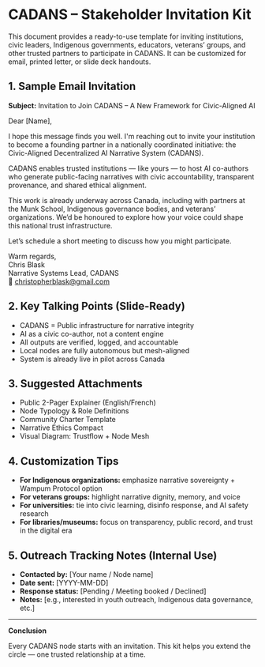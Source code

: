 # CADANS – Stakeholder Invitation Kit

This document provides a ready-to-use template for inviting institutions, civic leaders, Indigenous governments, educators, veterans’ groups, and other trusted partners to participate in CADANS. It can be customized for email, printed letter, or slide deck handouts.

## 1. Sample Email Invitation

**Subject:** Invitation to Join CADANS – A New Framework for Civic-Aligned AI

Dear [Name],

I hope this message finds you well. I'm reaching out to invite your institution to become a founding partner in a nationally coordinated initiative: the Civic-Aligned Decentralized AI Narrative System (CADANS).

CADANS enables trusted institutions — like yours — to host AI co-authors who generate public-facing narratives with civic accountability, transparent provenance, and shared ethical alignment.

This work is already underway across Canada, including with partners at the Munk School, Indigenous governance bodies, and veterans’ organizations. We’d be honoured to explore how your voice could shape this national trust infrastructure.

Let’s schedule a short meeting to discuss how you might participate.

Warm regards,  
Chris Blask  
Narrative Systems Lead, CADANS  
📧 christopherblask@gmail.com

## 2. Key Talking Points (Slide-Ready)

- CADANS = Public infrastructure for narrative integrity  
- AI as a civic co-author, not a content engine  
- All outputs are verified, logged, and accountable  
- Local nodes are fully autonomous but mesh-aligned  
- System is already live in pilot across Canada  

## 3. Suggested Attachments

- Public 2-Pager Explainer (English/French)  
- Node Typology & Role Definitions  
- Community Charter Template  
- Narrative Ethics Compact  
- Visual Diagram: Trustflow + Node Mesh  

## 4. Customization Tips

- **For Indigenous organizations:** emphasize narrative sovereignty + Wampum Protocol option  
- **For veterans groups:** highlight narrative dignity, memory, and voice  
- **For universities:** tie into civic learning, disinfo response, and AI safety research  
- **For libraries/museums:** focus on transparency, public record, and trust in the digital era  

## 5. Outreach Tracking Notes (Internal Use)

- **Contacted by:** [Your name / Node name]  
- **Date sent:** [YYYY-MM-DD]  
- **Response status:** [Pending / Meeting booked / Declined]  
- **Notes:** [e.g., interested in youth outreach, Indigenous data governance, etc.]  

---

**Conclusion**

Every CADANS node starts with an invitation. This kit helps you extend the circle — one trusted relationship at a time.
